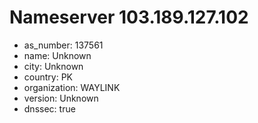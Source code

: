 # Nameserver 103.189.127.102

* as_number: 137561
* name: Unknown
* city: Unknown
* country: PK
* organization: WAYLINK
* version: Unknown
* dnssec: true
